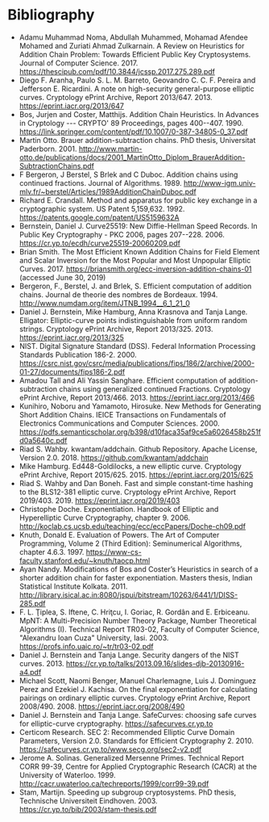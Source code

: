 # Bibliography

* Adamu Muhammad Noma, Abdullah Muhammed, Mohamad Afendee Mohamed and Zuriati Ahmad Zulkarnain. A Review on Heuristics for Addition Chain Problem: Towards Efficient Public Key Cryptosystems. Journal of Computer Science. 2017. https://thescipub.com/pdf/10.3844/jcssp.2017.275.289.pdf
* Diego F. Aranha, Paulo S. L. M. Barreto, Geovandro C. C. F. Pereira and Jefferson E. Ricardini. A note on high-security general-purpose elliptic curves. Cryptology ePrint Archive, Report 2013/647. 2013. https://eprint.iacr.org/2013/647
* Bos, Jurjen and Coster, Matthijs. Addition Chain Heuristics. In Advances in Cryptology --- CRYPTO' 89 Proceedings, pages 400--407. 1990. https://link.springer.com/content/pdf/10.1007/0-387-34805-0_37.pdf
* Martin Otto. Brauer addition-subtraction chains. PhD thesis, Universitat Paderborn. 2001. http://www.martin-otto.de/publications/docs/2001_MartinOtto_Diplom_BrauerAddition-SubtractionChains.pdf
* F Bergeron, J Berstel, S Brlek and C Duboc. Addition chains using continued fractions. Journal of Algorithms. 1989. http://www-igm.univ-mlv.fr/~berstel/Articles/1989AdditionChainDuboc.pdf
* Richard E. Crandall. Method and apparatus for public key exchange in a cryptographic system. US Patent 5,159,632. 1992. https://patents.google.com/patent/US5159632A
* Bernstein, Daniel J. Curve25519: New Diffie-Hellman Speed Records. In Public Key Cryptography - PKC 2006, pages 207--228. 2006. https://cr.yp.to/ecdh/curve25519-20060209.pdf
* Brian Smith. The Most Efficient Known Addition Chains for Field Element and Scalar Inversion for the Most Popular and Most Unpopular Elliptic Curves. 2017. https://briansmith.org/ecc-inversion-addition-chains-01 (accessed June 30, 2019)
* Bergeron, F., Berstel, J. and Brlek, S. Efficient computation of addition chains. Journal de theorie des nombres de Bordeaux. 1994. http://www.numdam.org/item/JTNB_1994__6_1_21_0
* Daniel J. Bernstein, Mike Hamburg, Anna Krasnova and Tanja Lange. Elligator: Elliptic-curve points indistinguishable from uniform random strings. Cryptology ePrint Archive, Report 2013/325. 2013. https://eprint.iacr.org/2013/325
* NIST. Digital Signature Standard (DSS). Federal Information Processing Standards Publication 186-2. 2000. https://csrc.nist.gov/csrc/media/publications/fips/186/2/archive/2000-01-27/documents/fips186-2.pdf
* Amadou Tall and Ali Yassin Sanghare. Efficient computation of addition-subtraction chains using generalized continued Fractions. Cryptology ePrint Archive, Report 2013/466. 2013. https://eprint.iacr.org/2013/466
* Kunihiro, Noboru and Yamamoto, Hirosuke. New Methods for Generating Short Addition Chains. IEICE Transactions on Fundamentals of Electronics Communications and Computer Sciences. 2000. https://pdfs.semanticscholar.org/b398/d10faca35af9ce5a6026458b251fd0a5640c.pdf
* Riad S. Wahby. kwantam/addchain. Github Repository. Apache License, Version 2.0. 2018. https://github.com/kwantam/addchain
* Mike Hamburg. Ed448-Goldilocks, a new elliptic curve. Cryptology ePrint Archive, Report 2015/625. 2015. https://eprint.iacr.org/2015/625
* Riad S. Wahby and Dan Boneh. Fast and simple constant-time hashing to the BLS12-381 elliptic curve. Cryptology ePrint Archive, Report 2019/403. 2019. https://eprint.iacr.org/2019/403
* Christophe Doche. Exponentiation. Handbook of Elliptic and Hyperelliptic Curve Cryptography, chapter 9. 2006. http://koclab.cs.ucsb.edu/teaching/ecc/eccPapers/Doche-ch09.pdf
* Knuth, Donald E. Evaluation of Powers. The Art of Computer Programming, Volume 2 (Third Edition): Seminumerical Algorithms, chapter 4.6.3. 1997. https://www-cs-faculty.stanford.edu/~knuth/taocp.html
* Ayan Nandy. Modifications of Bos and Coster’s Heuristics in search of a shorter addition chain for faster exponentiation. Masters thesis, Indian Statistical Institute Kolkata. 2011. http://library.isical.ac.in:8080/jspui/bitstream/10263/6441/1/DISS-285.pdf
* F. L. Ţiplea, S. Iftene, C. Hriţcu, I. Goriac, R. Gordân and E. Erbiceanu. MpNT: A Multi-Precision Number Theory Package, Number Theoretical Algorithms (I). Technical Report TR03-02, Faculty of Computer Science, "Alexandru Ioan Cuza" University, Iasi. 2003. https://profs.info.uaic.ro/~tr/tr03-02.pdf
* Daniel J. Bernstein and Tanja Lange. Security dangers of the NIST curves. 2013. https://cr.yp.to/talks/2013.09.16/slides-djb-20130916-a4.pdf
* Michael Scott, Naomi Benger, Manuel Charlemagne, Luis J. Dominguez Perez and Ezekiel J. Kachisa. On the final exponentiation for calculating pairings on ordinary elliptic curves. Cryptology ePrint Archive, Report 2008/490. 2008. https://eprint.iacr.org/2008/490
* Daniel J. Bernstein and Tanja Lange. SafeCurves: choosing safe curves for elliptic-curve cryptography. https://safecurves.cr.yp.to
* Certicom Research. SEC 2: Recommended Elliptic Curve Domain Parameters, Version 2.0. Standards for Efficient Cryptography 2. 2010. https://safecurves.cr.yp.to/www.secg.org/sec2-v2.pdf
* Jerome A. Solinas. Generalized Mersenne Primes. Technical Report CORR 99-39, Centre for Applied Cryptographic Research (CACR) at the University of Waterloo. 1999. http://cacr.uwaterloo.ca/techreports/1999/corr99-39.pdf
* Stam, Martijn. Speeding up subgroup cryptosystems. PhD thesis, Technische Universiteit Eindhoven. 2003. https://cr.yp.to/bib/2003/stam-thesis.pdf

